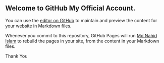 ## Welcome to GitHub My Official Account.   

You can use the [editor on GitHub](https://github.com/nahidbd-1996/Md-Nahid-Islam-/edit/master/README.md) to maintain and preview the content for your website in Markdown files.

Whenever you commit to this repository, GitHub Pages will run [Md Nahid Islam](https://www.facebook.com/nahidofficial1996) to rebuild the pages in your site, from the content in your Markdown files.

Thank You  

